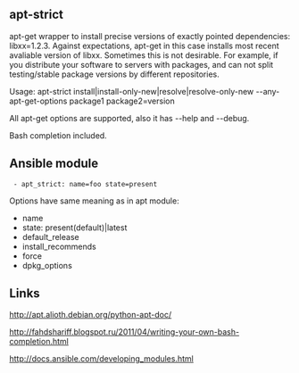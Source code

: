 ## apt-strict

apt-get wrapper to install precise versions of exactly pointed dependencies: libxx=1.2.3. Against expectations, apt-get in this case installs most recent avaliable version of libxx. Sometimes this is not desirable. For example, if you distribute your software to servers with packages, and can not split testing/stable package versions by different repositories.

Usage: apt-strict install|install-only-new|resolve|resolve-only-new --any-apt-get-options package1 package2=version

All apt-get options are supported, also it has --help and --debug. 

Bash completion included.

## Ansible module
```
 - apt_strict: name=foo state=present
```

Options have same meaning as in apt module:

 - name
 - state: present(default)|latest
 - default_release
 - install_recommends
 - force
 - dpkg_options


## Links

http://apt.alioth.debian.org/python-apt-doc/

http://fahdshariff.blogspot.ru/2011/04/writing-your-own-bash-completion.html

http://docs.ansible.com/developing_modules.html
